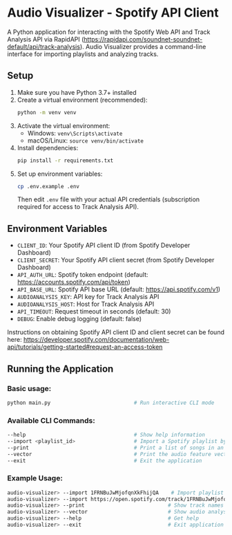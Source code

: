 # Audio Visualizer - Spotify API Client

A Python application for interacting with the Spotify Web API and Track Analysis API via RapidAPI (https://rapidapi.com/soundnet-soundnet-default/api/track-analysis). Audio Visualizer provides a command-line interface for importing playlists and analyzing tracks.

## Setup

1. Make sure you have Python 3.7+ installed
2. Create a virtual environment (recommended):
   ```bash
   python -m venv venv
   ```
3. Activate the virtual environment:
   - Windows: `venv\Scripts\activate`
   - macOS/Linux: `source venv/bin/activate`
4. Install dependencies:
   ```bash
   pip install -r requirements.txt
   ```
5. Set up environment variables:
   ```bash
   cp .env.example .env
   ```
   Then edit `.env` file with your actual API credentials (subscription required for access to Track Analysis API).

## Environment Variables

- `CLIENT_ID`: Your Spotify API client ID (from Spotify Developer Dashboard)
- `CLIENT_SECRET`: Your Spotify API client secret (from Spotify Developer Dashboard)
- `API_AUTH_URL`: Spotify token endpoint (default: https://accounts.spotify.com/api/token)
- `API_BASE_URL`: Spotify API base URL (default: https://api.spotify.com/v1)
- `AUDIOANALYSIS_KEY`: API key for Track Analysis API
- `AUDIOANALYSIS_HOST`: Host for Track Analysis API
- `API_TIMEOUT`: Request timeout in seconds (default: 30)
- `DEBUG`: Enable debug logging (default: false)

Instructions on obtaining Spotify API client ID and client secret can be found here: https://developer.spotify.com/documentation/web-api/tutorials/getting-started#request-an-access-token

## Running the Application

### Basic usage:
```bash
python main.py                           # Run interactive CLI mode
```

### Available CLI Commands:
```bash
--help                                   # Show help information
--import <playlist_id>                   # Import a Spotify playlist by ID or share link
--print                                  # Print a list of songs in an imported playlist
--vector                                 # Print the audio feature vectors for songs in the playlist
--exit                                   # Exit the application
```

### Example Usage:
```bash
audio-visualizer> --import 1FRNBuJwMjofqnXkFhijQA    # Import playlist by ID
audio-visualizer> --import https://open.spotify.com/track/1FRNBuJwMjofqnXkFhijQA?si=e38e344f392b4b23  # Import by share link
audio-visualizer> --print                           # Show track names
audio-visualizer> --vector                          # Show audio analysis vectors
audio-visualizer> --help                            # Get help
audio-visualizer> --exit                            # Exit application
```
